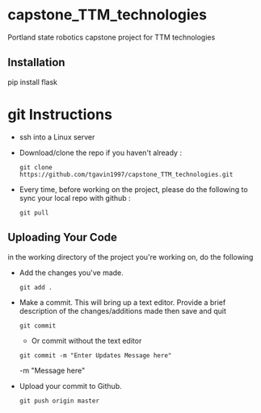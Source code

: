 # capstone_TTM_technologies
Portland state robotics capstone project for TTM technologies

## Installation
pip install flask

# git Instructions

* ssh into a Linux server
* Download/clone the repo if you haven't already :

    `git clone https://github.com/tgavin1997/capstone_TTM_technologies.git`

* Every time, before working on the project, please do the following to sync your local repo with github :
    
    `git pull`

## Uploading Your Code

in the working directory of the project you're working on, do the following
*  Add the changes you've made.

    `git add .`

*  Make a commit. This will bring up a text editor. Provide a brief description of the changes/additions made then save and quit

    `git commit`
    
    * Or commit without the text editor

    `git commit -m "Enter Updates Message here"`
    
    -m "Message here"


*  Upload your commit to Github.

    `git push origin master`
